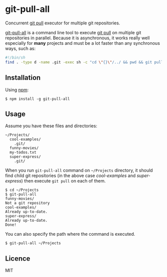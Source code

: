 # git-pull-all

Concurrent [git pull][git-pull] executor for multiple git repositories.

[git-pull-all] is a command line tool to execute [git pull][git-pull] on multiple git repositories in parallel. Because it is asynchronous, it works really well especially for **many** projects and must be a lot faster than any synchronous ways, such as:

```sh
#!/bin/sh
find . -type d -name .git -exec sh -c "cd \"{}\"/../ && pwd && git pull" \;
```

## Installation

Using [npm]:

```
$ npm install -g git-pull-all
```

## Usage

Assume you have these files and directories:

```
~/Projects/
  cool-examples/
    .git/
  funny-movies/
  my-todos.txt
  super-express/
    .git/
```

When you run `git-pull-all` command on `~/Projects` directory, it should find child git repositories (in the above case *cool-examples* and *super-express*) then execute `git pull` on each of them.

```
$ cd ~/Projects
$ git-pull-all
funny-movies/
Not a git repository
cool-examples/
Already up-to-date.
super-express/
Already up-to-date.
Done!
```

You can also specify the path where the command is executed.

```
$ git-pull-all ~/Projects
```

## Licence

MIT

[git-pull]: http://git-scm.com/docs/git-pull
[git-pull-all]: https://github.com/tatsuyaoiw/git-pull-all
[npm]: https://www.npmjs.com/